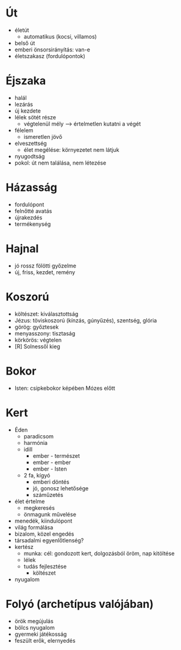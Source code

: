 # Út
- életút
	- automatikus (kocsi, villamos)
- belső út
- emberi önsorsirányítás: van-e
- életszakasz (fordulópontok)

# Éjszaka
- halál
- lezárás
- új kezdete
- lélek sötét része
	- végtelenül mély --> értelmetlen kutatni a végét
- félelem
	- ismeretlen jövő
- elveszettség
	- élet megélése: környezetet nem látjuk
- nyugodtság
- pokol: út nem találása, nem létezése

# Házasság
- fordulópont
- felnőtté avatás
- újrakezdés
- termékenység

# Hajnal
- jó rossz fölötti győzelme
- új, friss, kezdet, remény

# Koszorú
- költészet: kiválasztottság
- Jézus: töviskoszorú (kínzás, gúnyűzés), szentség, glória
- görög: győztesek
- menyasszony: tisztaság
- körkörös: végtelen
- [R] Solnessől kieg

# Bokor
- Isten: csipkebokor képében Mózes előtt

# Kert
- Éden
	- paradicsom
	- harmónia
	- idill
		- ember - természet
		- ember - ember
		- ember - Isten
	- 2 fa, kígyó
		- emberi döntés
		- jó, gonosz lehetősége
		- száműzetés
- élet értelme
	- megkeresés
	- önmagunk művelése
- menedék, kiindulópont
- világ formálása
- bizalom, közel engedés
- társadalmi egyenlőtlenség?
- kertész
	- munka: cél: gondozott kert, dolgozásból öröm, nap kitöltése
	- lélek
	- tudás fejlesztése
		- költészet
- nyugalom

# Folyó (archetípus valójában)
- örök megújulás
- bölcs nyugalom
- gyermeki játékosság
- feszült erők, elernyedés
